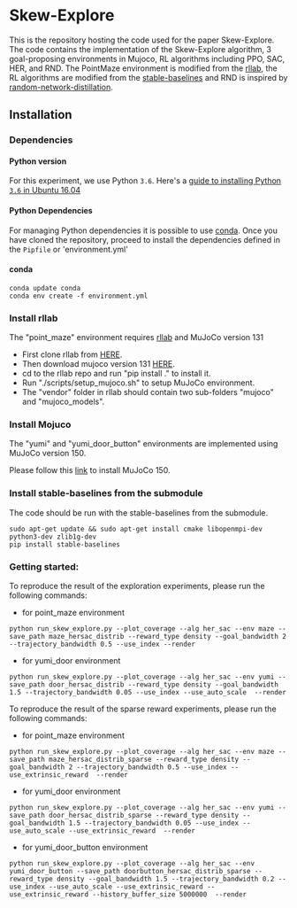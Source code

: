 # Skew-Explore

This is the repository hosting the code used for the paper Skew-Explore. The code contains the implementation of the Skew-Explore algorithm, 3 goal-proposing environments in Mujoco, RL algorithms including PPO, SAC, HER, and RND. The PointMaze environment is modified from the [rllab](https://github.com/rll/rllab), the RL algorithms are modified from the [stable-baselines](https://github.com/hill-a/stable-baselines) and RND is inspired by [random-network-distillation](https://github.com/openai/random-network-distillation).

## Installation

### Dependencies

#### Python version

For this experiment, we use Python `3.6`. Here's a [guide to installing Python `3.6` in Ubuntu 16.04](http://ubuntuhandbook.org/index.php/2017/07/install-python-3-6-1-in-ubuntu-16-04-lts/)

#### Python Dependencies

For managing Python dependencies it is possible to use [conda](https://conda.io/en/latest/). Once you have cloned the repository, proceed to install the dependencies defined in the `Pipfile` or 'environment.yml'

#### conda

```
conda update conda
conda env create -f environment.yml
``` 

### Install rllab
The "point_maze" environment requires [rllab](https://github.com/rll/rllab) and MuJoCo version 131

+ First clone rllab from [HERE](https://github.com/rll/rllab.git).
+ Then download mujoco version 131 [HERE](https://www.roboti.us/download/mjpro131_linux.zip).
+ cd to the rllab repo and run "pip install ." to install it.
+ Run "./scripts/setup_mujoco.sh" to setup MuJoCo environment.
+ The "vendor" folder in rllab should contain two sub-folders "mujoco" and "mujoco_models". 


### Install Mojuco
The "yumi" and "yumi_door_button" environments are implemented using MuJoCo version 150.

Please follow this [link](https://github.com/openai/mujoco-py) to install MuJoCo 150.


### Install stable-baselines from the submodule
The code should be run with the stable-baselines from the submodule.
```
sudo apt-get update && sudo apt-get install cmake libopenmpi-dev python3-dev zlib1g-dev
pip install stable-baselines
``` 

### Getting started:
To reproduce the result of the exploration experiments, please run the following commands:
+ for point_maze environment
```
python run_skew_explore.py --plot_coverage --alg her_sac --env maze --save_path maze_hersac_distrib --reward_type density --goal_bandwidth 2 --trajectory_bandwidth 0.5 --use_index --render
``` 
+ for yumi_door environment
```
python run_skew_explore.py --plot_coverage --alg her_sac --env yumi --save_path door_hersac_distrib --reward_type density --goal_bandwidth 1.5 --trajectory_bandwidth 0.05 --use_index --use_auto_scale  --render
``` 


To reproduce the result of the sparse reward experiments, please run the following commands:
+ for point_maze environment
```
python run_skew_explore.py --plot_coverage --alg her_sac --env maze --save_path maze_hersac_distrib_sparse --reward_type density --goal_bandwidth 2 --trajectory_bandwidth 0.5 --use_index --use_extrinsic_reward  --render
``` 
+ for yumi_door environment
```
python run_skew_explore.py --plot_coverage --alg her_sac --env yumi --save_path door_hersac_distrib_sparse --reward_type density --goal_bandwidth 1.5 --trajectory_bandwidth 0.05 --use_index --use_auto_scale --use_extrinsic_reward  --render
``` 
+ for yumi_door_button environment
```
python run_skew_explore.py --plot_coverage --alg her_sac --env yumi_door_button --save_path doorbutton_hersac_distrib_sparse --reward_type density --goal_bandwidth 1.5 --trajectory_bandwidth 0.2 --use_index --use_auto_scale --use_extrinsic_reward --use_extrinsic_reward --history_buffer_size 5000000  --render
``` 

